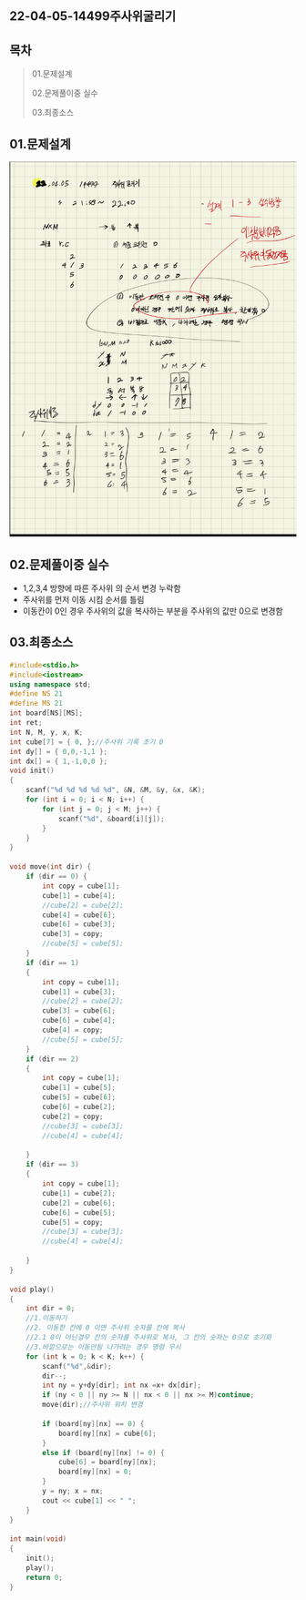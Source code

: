 ## 22-04-05-14499주사위굴리기

## 목차

> 01.문제설계
>
> 02.문제풀이중 실수
>
> 03.최종소스

## 01.문제설계

![image-20220405230313028](assets/img/22-04-05-14499주사위굴리기/image-20220405230313028.png)

## 02.문제풀이중 실수

- 1,2,3,4 방향에 따른 주사위 의 순서 변경 누락함
- 주사위를 먼저 이동 시킴 순서를 틀림
- 이동칸이 0인 경우 주사위의 값을 복사하는 부분을 주사위의 값만 0으로 변경함

## 03.최종소스

```c++
#include<stdio.h>
#include<iostream>
using namespace std;
#define NS 21
#define MS 21
int board[NS][MS];
int ret;
int N, M, y, x, K;
int cube[7] = { 0, };//주사위 기록 초기 0
int dy[] = { 0,0,-1,1 };
int dx[] = { 1,-1,0,0 };
void init()
{
	scanf("%d %d %d %d %d", &N, &M, &y, &x, &K);
	for (int i = 0; i < N; i++) {
		for (int j = 0; j < M; j++) {
			scanf("%d", &board[i][j]);
		}
	}
}

void move(int dir) {
	if (dir == 0) {
		int copy = cube[1];
		cube[1] = cube[4];
		//cube[2] = cube[2];
		cube[4] = cube[6];
		cube[6] = cube[3];
		cube[3] = copy;
		//cube[5] = cube[5];
	}
	if (dir == 1)
	{
		int copy = cube[1];
		cube[1] = cube[3];
		//cube[2] = cube[2];
		cube[3] = cube[6];
		cube[6] = cube[4];
		cube[4] = copy;
		//cube[5] = cube[5];
	}
	if (dir == 2)
	{
		int copy = cube[1];
		cube[1] = cube[5];
		cube[5] = cube[6];
		cube[6] = cube[2];
		cube[2] = copy;
		//cube[3] = cube[3];
		//cube[4] = cube[4];

	}
	if (dir == 3)
	{
		int copy = cube[1];
		cube[1] = cube[2];
		cube[2] = cube[6];
		cube[6] = cube[5];
		cube[5] = copy;
		//cube[3] = cube[3];
		//cube[4] = cube[4];
	
	}
}

void play()
{
	int dir = 0;
	//1.이동하기
	//2. 이동한 칸에 0 이면 주사위 숫자를 칸에 복사
	//2.1 0이 아닌경우 칸의 숫자를 주사위로 복사, 그 칸의 숫자는 0으로 초기화
	//3.바깥으로는 이동안됨 나가려는 경우 명령 무시
	for (int k = 0; k < K; k++) {
		scanf("%d",&dir);
		dir--;
		int ny = y+dy[dir]; int nx =x+ dx[dir];
		if (ny < 0 || ny >= N || nx < 0 || nx >= M)continue;
		move(dir);//주사위 위치 변경

		if (board[ny][nx] == 0) {
			board[ny][nx] = cube[6];
		}
		else if (board[ny][nx] != 0) {
			cube[6] = board[ny][nx];
			board[ny][nx] = 0;
		}
		y = ny; x = nx;
		cout << cube[1] << " ";
	}
}

int main(void)
{
	init();
	play();
	return 0;
}
```

